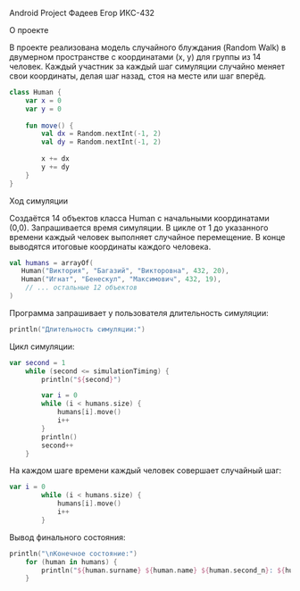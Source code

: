Android Project
Фадеев Егор ИКС-432

О проекте

В проекте реализована модель случайного блуждания (Random Walk) в двумерном пространстве с координатами (x, y) для группы из 14 человек. Каждый участник за каждый шаг симуляции случайно меняет свои координаты, делая шаг назад, стоя на месте или шаг вперёд.

```Kotlin
class Human {
    var x = 0
    var y = 0
    
    fun move() {
        val dx = Random.nextInt(-1, 2)  
        val dy = Random.nextInt(-1, 2)  
        
        x += dx
        y += dy
    }
}
```
Ход симуляции

Создаётся 14 объектов класса Human с начальными координатами (0,0).
Запрашивается время симуляции.
В цикле от 1 до указанного времени каждый человек выполняет случайное перемещение.
В конце выводятся итоговые координаты каждого человека.

```Kotlin
val humans = arrayOf(
   Human("Виктория", "Багазий", "Викторовна", 432, 20),
   Human("Игнат", "Бенескул", "Максимович", 432, 19),
    // ... остальные 12 объектов
)
```
Программа запрашивает у пользователя длительность симуляции:

```Kotlin
println("Длительность симуляции:")
```
Цикл симуляции:
```Kotlin
var second = 1
    while (second <= simulationTiming) {
        println("${second}")

        var i = 0
        while (i < humans.size) {
            humans[i].move()
            i++
        }
        println()
        second++
    }
```
На каждом шаге времени каждый человек совершает случайный шаг:
```Kotlin
var i = 0
        while (i < humans.size) {
            humans[i].move()
            i++
        }
```
Вывод финального состояния:
```Kotlin
println("\nКонечное состояние:")
    for (human in humans) {
        println("${human.surname} ${human.name} ${human.second_n}: ${human.getCoordinate()}")
    }
```
